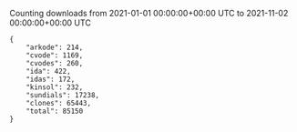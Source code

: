 
Counting downloads from 2021-01-01 00:00:00+00:00 UTC to 2021-11-02 00:00:00+00:00 UTC

```
{
    "arkode": 214,
    "cvode": 1169,
    "cvodes": 260,
    "ida": 422,
    "idas": 172,
    "kinsol": 232,
    "sundials": 17238,
    "clones": 65443,
    "total": 85150
}
```

